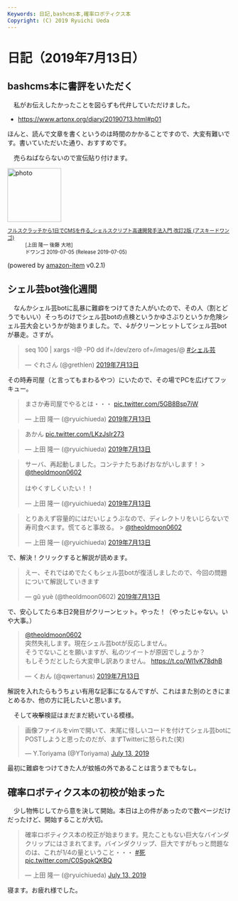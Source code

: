 ```yaml
---
Keywords: 日記,bashcms本,確率ロボティクス本
Copyright: (C) 2019 Ryuichi Ueda
---
```


# 日記（2019年7月13日）

## bashcms本に書評をいただく

　私がお伝えしたかったことを図らずも代弁していただけました。

* https://www.artonx.org/diary/20190713.html#p01

ほんと、読んで文章を書くというのは時間のかかることですので、大変有難いです。書いていただいた通り、おすすめです。

　売らねばならないので宣伝貼り付けます。

<div class="card">
  <div class="row no-gutters">
    <div class="col-md-2">
      <a class="item url" href="https://www.amazon.co.jp/exec/obidos/ASIN/B07TSZZPWN/ryuichiueda-22"><img src="https://images-fe.ssl-images-amazon.com/images/I/51H%2B4kUhbFL._SL160_.jpg" width="121" alt="photo"></a>
    </div>
    <div class="col-md-10">
      <div class="card-body">
        <dl class="fn" style="font-size:80%">
          <dt><a href="https://www.amazon.co.jp/exec/obidos/ASIN/B07TSZZPWN/ryuichiueda-22">フルスクラッチから1日でCMSを作る_シェルスクリプト高速開発手法入門 改訂2版 (アスキードワンゴ)</a></dt>
          <dd>[上田 隆一 後藤 大地]</dd>
          <dd>ドワンゴ 2019-07-05 (Release 2019-07-05)</dd>
        </dl>
        <p class="powered-by" >(powered by <a href="https://github.com/spiegel-im-spiegel/amazon-item" >amazon-item</a> v0.2.1)</p>
      </div>
    </div>
  </div>
</div>


## シェル芸bot強化週間

　なんかシェル芸botに乱暴に難癖をつけてきた人がいたので、その人（割とどうでもいい）そっちのけでシェル芸botの点検というかゆさぶりというか危険シェル芸大会というかが始まりました。で、↓がクリーンヒットしてシェル芸botが暴走。さすが。

<blockquote class="twitter-tweet" data-lang="ja"><p lang="en" dir="ltr">seq 100 | xargs -I@ -P0 dd if=/dev/zero of=/images/@ <a href="https://twitter.com/hashtag/%E3%82%B7%E3%82%A7%E3%83%AB%E8%8A%B8?src=hash&amp;ref_src=twsrc%5Etfw">#シェル芸</a></p>&mdash; ぐれさん (@grethlen) <a href="https://twitter.com/grethlen/status/1149876657672597505?ref_src=twsrc%5Etfw">2019年7月13日</a></blockquote>
<script async src="https://platform.twitter.com/widgets.js" charset="utf-8"></script>

その時寿司屋（と言ってもまわるやつ）にいたので、その場でPCを広げてフッキュー。

<blockquote class="twitter-tweet" data-lang="ja"><p lang="ja" dir="ltr">まさか寿司屋でやるとは・・・ <a href="https://t.co/5GB8Bsp7iW">pic.twitter.com/5GB8Bsp7iW</a></p>&mdash; 上田 隆一 (@ryuichiueda) <a href="https://twitter.com/ryuichiueda/status/1149878405199826950?ref_src=twsrc%5Etfw">2019年7月13日</a></blockquote>
<script async src="https://platform.twitter.com/widgets.js" charset="utf-8"></script>

<blockquote class="twitter-tweet" data-lang="ja"><p lang="ja" dir="ltr">あかん <a href="https://t.co/LKzJsIr273">pic.twitter.com/LKzJsIr273</a></p>&mdash; 上田 隆一 (@ryuichiueda) <a href="https://twitter.com/ryuichiueda/status/1149879162762489856?ref_src=twsrc%5Etfw">2019年7月13日</a></blockquote>
<script async src="https://platform.twitter.com/widgets.js" charset="utf-8"></script>

<blockquote class="twitter-tweet" data-lang="ja"><p lang="ja" dir="ltr">サーバ、再起動しました。コンテナたちあげおながいします！ &gt; <a href="https://twitter.com/theoldmoon0602?ref_src=twsrc%5Etfw">@theoldmoon0602</a> <br><br>はやくすしくいたい！！</p>&mdash; 上田 隆一 (@ryuichiueda) <a href="https://twitter.com/ryuichiueda/status/1149879519358025728?ref_src=twsrc%5Etfw">2019年7月13日</a></blockquote>
<script async src="https://platform.twitter.com/widgets.js" charset="utf-8"></script>

<blockquote class="twitter-tweet" data-lang="ja"><p lang="ja" dir="ltr">とりあえず容量的にはだいじょうぶなので、ディレクトリをいじらないで寿司食べます。慌てると事故る。 &gt; <a href="https://twitter.com/theoldmoon0602?ref_src=twsrc%5Etfw">@theoldmoon0602</a></p>&mdash; 上田 隆一 (@ryuichiueda) <a href="https://twitter.com/ryuichiueda/status/1149879778247188480?ref_src=twsrc%5Etfw">2019年7月13日</a></blockquote>
<script async src="https://platform.twitter.com/widgets.js" charset="utf-8"></script>


で、解決！クリックすると解説が読めます。

<blockquote class="twitter-tweet" data-lang="ja"><p lang="ja" dir="ltr">えー、それではめでたくもシェル芸botが復活しましたので、今回の問題について解説していきます</p>&mdash; gǔ yuè (@theoldmoon0602) <a href="https://twitter.com/theoldmoon0602/status/1149916541942554624?ref_src=twsrc%5Etfw">2019年7月13日</a></blockquote>
<script async src="https://platform.twitter.com/widgets.js" charset="utf-8"></script>


で、安心してたら本日2発目がクリーンヒット。やった！（やったじゃない。いや大事。）

<blockquote class="twitter-tweet" data-lang="ja"><p lang="ja" dir="ltr"><a href="https://twitter.com/theoldmoon0602?ref_src=twsrc%5Etfw">@theoldmoon0602</a> <br>突然失礼します。現在シェル芸botが反応しません。<br>そうでないことを願いますが、私のツイートが原因でしょうか？<br>もしそうだとしたら大変申し訳ありません。 <a href="https://t.co/Wl1vK78dhB">https://t.co/Wl1vK78dhB</a></p>&mdash; くおん (@qwertanus) <a href="https://twitter.com/qwertanus/status/1149946761772879872?ref_src=twsrc%5Etfw">2019年7月13日</a></blockquote>
<script async src="https://platform.twitter.com/widgets.js" charset="utf-8"></script>


解説を入れたらもうちょい有用な記事になるんですが、これはまた別のときにまとめるか、他の方に託したいと思います。


　そして~~攻撃~~検証はまだまだ続いている模様。

<blockquote class="twitter-tweet" data-partner="tweetdeck"><p lang="ja" dir="ltr">画像ファイルをvimで開いて、末尾に怪しいコードを付けてシェル芸botにPOSTしようと思ったのだが、まずTwitterに怒られた(笑)</p>&mdash; Y.Toriyama (@YToriyama) <a href="https://twitter.com/YToriyama/status/1150053308419043328?ref_src=twsrc%5Etfw">July 13, 2019</a></blockquote>
<script async src="https://platform.twitter.com/widgets.js" charset="utf-8"></script>

最初に難癖をつけてきた人が蚊帳の外であることは言うまでもなし。

## 確率ロボティクス本の初校が始まった

　少し物怖じしてから意を決して開始。本日は上の件があったので数ページだけだったけど、開始することが大切。

<blockquote class="twitter-tweet" data-partner="tweetdeck"><p lang="ja" dir="ltr">確率ロボティクス本の校正が始まります。見たこともない巨大なバインダクリップにはさまれてます。バインダクリップ、巨大ですがもっと問題なのは、これが1/4の量ということ・・・ <a href="https://twitter.com/hashtag/%E6%AD%BB?src=hash&amp;ref_src=twsrc%5Etfw">#死</a> <a href="https://t.co/C0SgokQKBQ">pic.twitter.com/C0SgokQKBQ</a></p>&mdash; 上田 隆一 (@ryuichiueda) <a href="https://twitter.com/ryuichiueda/status/1149923720867139585?ref_src=twsrc%5Etfw">July 13, 2019</a></blockquote>
<script async src="https://platform.twitter.com/widgets.js" charset="utf-8"></script>


寝ます。お疲れ様でした。
